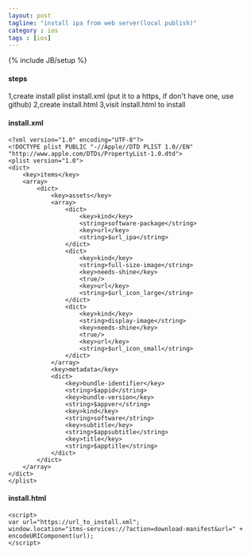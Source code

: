 ```yaml
---
layout: post
tagline: "install ipa from web server(local publish)"
category : ios
tags : [ios]
---
```

{% include JB/setup %}

#### steps

1,create install plist install.xml (put it to a https, if don't have one, use github)
2,create install.html
3,visit install.html to install

#### install.xml


```
<?xml version="1.0" encoding="UTF-8"?>
<!DOCTYPE plist PUBLIC "-//Apple//DTD PLIST 1.0//EN" "http://www.apple.com/DTDs/PropertyList-1.0.dtd">
<plist version="1.0">
<dict>
	<key>items</key>
	<array>
		<dict>
			<key>assets</key>
			<array>
				<dict>
					<key>kind</key>
					<string>software-package</string>
					<key>url</key>
					<string>$url_ipa</string>
				</dict>
				<dict>
					<key>kind</key>
					<string>full-size-image</string>
					<key>needs-shine</key>
					<true/>
					<key>url</key>
					<string>$url_icon_large</string>
				</dict>
				<dict>
					<key>kind</key>
					<string>display-image</string>
					<key>needs-shine</key>
					<true/>
					<key>url</key>
					<string>$url_icon_small</string>
				</dict>
			</array>
			<key>metadata</key>
			<dict>
				<key>bundle-identifier</key>
				<string>$appid</string>
				<key>bundle-version</key>
				<string>$appver</string>
				<key>kind</key>
				<string>software</string>
				<key>subtitle</key>
				<string>$appsubtitle</string>
				<key>title</key>
				<string>$apptitle</string>
			</dict>
		</dict>
	</array>
</dict>
</plist>
```

#### install.html


```
<script>
var url="https://url_to_install.xml";
window.location="itms-services://?action=download-manifest&url=" + encodeURIComponent(url);
</script>
```
